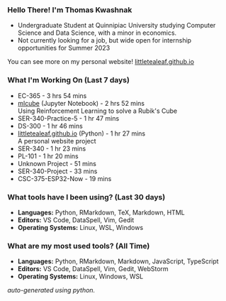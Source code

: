 
### Hello There! I'm Thomas Kwashnak

- Undergraduate Student at Quinnipiac University studying Computer Science and Data Science, with a minor in economics.
- Not currently looking for a job, but wide open for internship opportunities for Summer 2023

You can see more on my personal website! [littletealeaf.github.io](https://littletealeaf.github.io)

### What I'm Working On (Last 7 days)
<ul><li>EC-365 - 3 hrs 54 mins</li><li><a href="https://github.com/LittleTealeaf/mlcube">mlcube</a> (Jupyter Notebook) - 2 hrs 52 mins<br>Using Reinforcement Learning to solve a Rubik's Cube</li><li>SER-340-Practice-5 - 1 hr 47 mins</li><li>DS-300 - 1 hr 46 mins</li><li><a href="https://github.com/LittleTealeaf/littletealeaf.github.io">littletealeaf.github.io</a> (Python) - 1 hr 27 mins<br>A personal website project</li><li>SER-340 - 1 hr 23 mins</li><li>PL-101 - 1 hr 20 mins</li><li>Unknown Project - 51 mins</li><li>SER-340-Project - 33 mins</li><li>CSC-375-ESP32-Now - 19 mins</li></ul>

### What tools have I been using? (Last 30 days)
- **Languages:** Python, RMarkdown, TeX, Markdown, HTML
- **Editors:** VS Code, DataSpell, Vim, Gedit
- **Operating Systems:** Linux, WSL, Windows

### What are my most used tools? (All Time)
- **Languages:** Python, RMarkdown, Markdown, JavaScript, TypeScript
- **Editors:** VS Code, DataSpell, Vim, Gedit, WebStorm
- **Operating Systems:** Linux, Windows, WSL

*auto-generated using python.*
